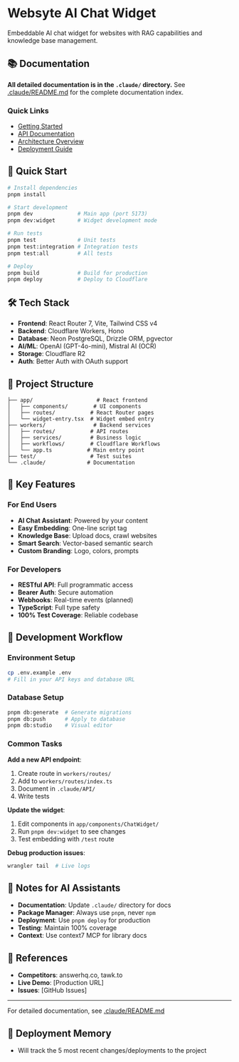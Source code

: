 # Websyte AI Chat Widget

Embeddable AI chat widget for websites with RAG capabilities and knowledge base management.

## 📚 Documentation

**All detailed documentation is in the `.claude/` directory.** See [.claude/README.md](.claude/README.md) for the complete documentation index.

### Quick Links
- [Getting Started](.claude/GETTING-STARTED.md)
- [API Documentation](.claude/API/README.md)
- [Architecture Overview](.claude/ARCHITECTURE/README.md)
- [Deployment Guide](.claude/DEPLOYMENT/README.md)

## 🚀 Quick Start

```bash
# Install dependencies
pnpm install

# Start development
pnpm dev              # Main app (port 5173)
pnpm dev:widget       # Widget development mode

# Run tests
pnpm test             # Unit tests
pnpm test:integration # Integration tests
pnpm test:all         # All tests

# Deploy
pnpm build            # Build for production
pnpm deploy           # Deploy to Cloudflare
```

## 🛠 Tech Stack

- **Frontend**: React Router 7, Vite, Tailwind CSS v4
- **Backend**: Cloudflare Workers, Hono
- **Database**: Neon PostgreSQL, Drizzle ORM, pgvector
- **AI/ML**: OpenAI (GPT-4o-mini), Mistral AI (OCR)
- **Storage**: Cloudflare R2
- **Auth**: Better Auth with OAuth support

## 📁 Project Structure

```
├── app/                    # React frontend
│   ├── components/        # UI components
│   ├── routes/           # React Router pages
│   └── widget-entry.tsx  # Widget embed entry
├── workers/               # Backend services
│   ├── routes/           # API routes
│   ├── services/         # Business logic
│   ├── workflows/        # Cloudflare Workflows
│   └── app.ts           # Main entry point
├── test/                 # Test suites
└── .claude/             # Documentation
```

## 🌟 Key Features

### For End Users
- **AI Chat Assistant**: Powered by your content
- **Easy Embedding**: One-line script tag
- **Knowledge Base**: Upload docs, crawl websites
- **Smart Search**: Vector-based semantic search
- **Custom Branding**: Logo, colors, prompts

### For Developers
- **RESTful API**: Full programmatic access
- **Bearer Auth**: Secure automation
- **Webhooks**: Real-time events (planned)
- **TypeScript**: Full type safety
- **100% Test Coverage**: Reliable codebase

## 🔧 Development Workflow

### Environment Setup
```bash
cp .env.example .env
# Fill in your API keys and database URL
```

### Database Setup
```bash
pnpm db:generate  # Generate migrations
pnpm db:push      # Apply to database
pnpm db:studio    # Visual editor
```

### Common Tasks

**Add a new API endpoint**:
1. Create route in `workers/routes/`
2. Add to `workers/routes/index.ts`
3. Document in `.claude/API/`
4. Write tests

**Update the widget**:
1. Edit components in `app/components/ChatWidget/`
2. Run `pnpm dev:widget` to see changes
3. Test embedding with `/test` route

**Debug production issues**:
```bash
wrangler tail  # Live logs
```

## 📝 Notes for AI Assistants

- **Documentation**: Update `.claude/` directory for docs
- **Package Manager**: Always use `pnpm`, never `npm`
- **Deployment**: Use `pnpm deploy` for production
- **Testing**: Maintain 100% coverage
- **Context**: Use context7 MCP for library docs

## 🔗 References

- **Competitors**: answerhq.co, tawk.to
- **Live Demo**: [Production URL]
- **Issues**: [GitHub Issues]

---

For detailed documentation, see [.claude/README.md](.claude/README.md)

## 🧠 Deployment Memory

- Will track the 5 most recent changes/deployments to the project